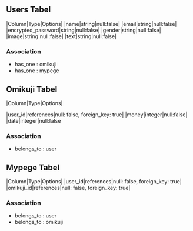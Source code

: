 ## Users Tabel

|Column|Type|Options|
|name|string|null:false|
|email|string|null:false|
|encrypted_password|string|null:false|
|gender|string|null:false|
|image|string|null:false|
|text|string|null:false|

### Association
- has_one : omikuji
- has_one : mypege



## Omikuji Tabel

|Column|Type|Options|

|user_id|references|null: false, foreign_key: true|
|money|integer|null:false|
|date|integer|null:false

### Association
- belongs_to : user


## Mypege Tabel

|Column|Type|Options|
|user_id|references|null: false, foreign_key: true|
|omikuji_id|references|null: false, foreign_key: true|

### Association
- belongs_to : user
- belongs_to : omikuji



